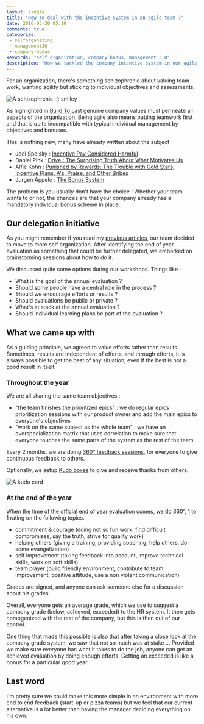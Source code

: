 ```yaml
---
layout: single
title: "How to deal with the incentive system in an agile team ?"
date: 2016-03-30 05:10
comments: true
categories:
 - selforganizing
 - management30
 - company-bonus
keywords: "self organization, company bonus, management 3.0"
description: "How we tackled the company incentive system in our agile team"
---
```

For an organization, there's something schizophrenic about valuing team work, wanting agility but sticking to individual objectives and assessments.

![A schizophrenic :(: smiley]({{site.url}}{{site.baseurl}}/imgs/2016-03-30-how-to-deal-with-the-incentive-system-in-an-agile-team/schizophrenic-smiley.jpg)

As highlighted in [Build To Last](http://www.amazon.com/Built-Last-Successful-Visionary-Essentials/dp/0060516402/ref=sr_1_1?tag=pbourgau-20&amp;ie=UTF8&qid=1459922545&sr=8-1&keywords=build+to+last) genuine company values must permeate all aspects of the organization. Being agile also means putting teamwork first and that is quite incompatible with typical individual management by objectives and bonuses.

This is nothing new, many have already written about the subject

* Joel Spolsky : [Incentive Pay Considered Harmful](http://www.joelonsoftware.com/articles/fog0000000070.html)
* Daniel Pink : [Drive : The Surprising Truth About What Motivates Us](http://www.amazon.com/Drive-Surprising-Truth-About-Motivates/dp/1594484805/ref=sr_1_1?tag=pbourgau-20&amp;ie=UTF8&qid=1459665370&sr=8-1&keywords=drive+daniel+pink)
* Alfie Kohn : [Punished by Rewards: The Trouble with Gold Stars, Incentive Plans, A's, Praise, and Other Bribes](http://www.amazon.com/Punished-Rewards-Trouble-Incentive-Praise/dp/0618001816/ref=sr_1_1?tag=pbourgau-20&amp;ie=UTF8&qid=1459665424&sr=8-1&keywords=punished+by+rewards)
* Jurgen Appelo : [The Bonus System](http://noop.nl/2013/01/the-bonus-system.html)

The problem is you usually don't have the choice ! Whether your team wants to or not, the chances are that your company already has a mandatory individual bonus scheme in place.

## Our delegation initiative

As you might remember if you read my [previous articles](/stop-feeling-like-a-kid-everytime-you-ask-a-day-off/), our team decided to move to more self organization. After identifying the end of year evaluation as something that could be further delegated, we embarked on brainstorming sessions about how to do it.

We discussed quite some options during our workshops. Things like :

* What is the goal of the annual evaluation ?
* Should some people have a central role in the process ?
* Should we encourage efforts or results ?
* Should evaluations be public or private ?
* What's at stack at the annual evaluation ?
* Should individual learning plans be part of the evaluation ?

## What we came up with

As a guiding principle, we agreed to value efforts rather than results. Sometimes, results are independent of efforts, and through efforts, it is always possible to get the best of any situation, even if the best is not a good result in itself.

### Throughout the year

We are all sharing the same team objectives :

* "the team finishes the prioritized epics" : we do regular epics prioritization sessions with our product owner and add the main epics to everyone's objectives
* "work on the same subject as the whole team" : we have an overspecialization matrix that uses correlation to make sure that everyone touches the same parts of the system as the rest of the team

Every 2 months, we are doing [360° feedback sessions](/feedback-on-360-degrees-feedback-session/), for everyone to give continuous feedback to others.

Optionally, we setup [Kudo boxes](https://management30.com/product/workouts/intrinsic-motivation/kudo-box/) to give and receive thanks from others.

![A kudo card]({{site.url}}{{site.baseurl}}/imgs/2016-03-30-how-to-deal-with-the-incentive-system-in-an-agile-team/kudo.jpg)

### At the end of the year

When the time of the official end of year evaluation comes, we do 360°, 1 to 1 rating on the following topics.

   * commitment & courage (doing not so fun work, find difficult compromises, say the truth, strive for quality work)
   * helping others (giving a training, providing coaching, help others, do some evangelization)
   * self improvement (taking feedback into account, improve technical skills, work on soft skills)
   * team player (build friendly environment, contribute to team improvement, positive attitude, use a non violent communication)

Grades are signed, and anyone can ask someone else for a discussion about his grades.

Overall, everyone gets an average grade, which we use to suggest a company grade (below, achieved, exceeded) to the HR system. It then gets homogenized with the rest of the company, but this is then out of our control.

One thing that made this possible is also that after taking a close look at the company grade system, we saw that not so much was at stake ... Provided we make sure everyone has what it takes to do the job, anyone can get an achieved evaluation by doing enough efforts. Getting an exceeded is like a bonus for a particular good year.

## Last word

I'm pretty sure we could make this more simple in an environment with more end to end feedback (start-up or pizza teams) but we feel that our current alternative is a lot better than having the manager deciding everything on his own.
